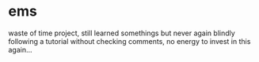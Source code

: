 # ems

waste of time project, still learned somethings but never again blindly following a tutorial without checking comments, no energy to invest in this again...